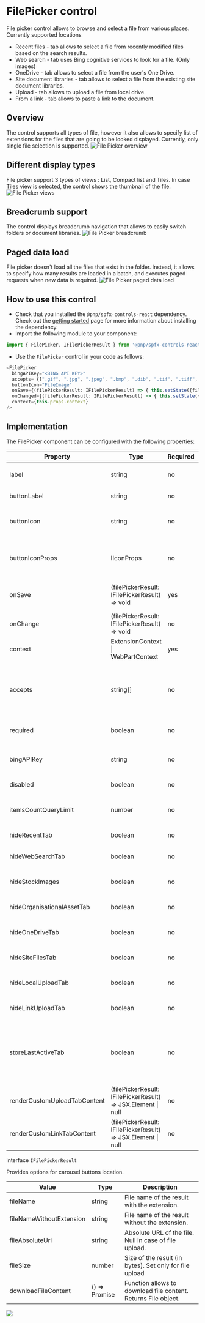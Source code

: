 # FilePicker control

File picker control allows to browse and select a file from various places.
Currently supported locations
- Recent files - tab allows to select a file from recently modified files based on the search results.
- Web search - tab uses Bing cognitive services to look for a file. (Only images)
- OneDrive - tab allows to select a file from the user's One Drive.
- Site document libraries - tab allows to select a file from the existing site document libraries.
- Upload - tab allows to upload a file from local drive.
- From a link - tab allows to paste a link to the document.

## Overview
The control supports all types of file, however it also allows to specify list of extensions for the files that are going to be looked displayed. Currently, only single file selection is supported. 
![File Picker overview](../assets/FilePickerOverview.png)


## Different display types
File picker support 3 types of views : List, Compact list and Tiles. In case Tiles view is selected, the control shows the thumbnail of the file.
![File Picker views](../assets/FilePickerViews.gif)


## Breadcrumb support
The control displays breadcrumb navigation that allows to easily switch folders or document libraries.
![File Picker breadcrumb](../assets/FilePickerBreadcrumb.gif)

## Paged data load
File picker doesn't load all the files that exist in the folder. Instead, it allows to specify how many results are loaded in a batch, and executes paged requests when new data is required.
![File Picker paged data load](../assets/FilePickerPaging.gif)


## How to use this control

- Check that you installed the `@pnp/spfx-controls-react` dependency. Check out the [getting started](../../#getting-started) page for more information about installing the dependency.
- Import the following module to your component:

```TypeScript
import { FilePicker, IFilePickerResult } from '@pnp/spfx-controls-react/lib/FilePicker';
```

- Use the `FilePicker` control in your code as follows:

```TypeScript
<FilePicker
  bingAPIKey="<BING API KEY>"
  accepts= {[".gif", ".jpg", ".jpeg", ".bmp", ".dib", ".tif", ".tiff", ".ico", ".png", ".jxr", ".svg"]}
  buttonIcon="FileImage"
  onSave={(filePickerResult: IFilePickerResult) => { this.setState({filePickerResult }) }}
  onChanged={(filePickerResult: IFilePickerResult) => { this.setState({filePickerResult }) }}
  context={this.props.context}
/>
```

## Implementation

The FilePicker component can be configured with the following properties:

| Property | Type | Required | Description |
| ---- | ---- | ---- | ---- |
| label | string | no | Specifies the text describing the file picker. |
| buttonLabel | string | no | Specifies the label of the file picker button. |
| buttonIcon | string | no | In case it is provided the file picker will be rendered as an action button. |
  buttonIconProps | IIconProps | no | In case it is provided the file picker will be rendered as an Icon the and all can define Properties for Icon  |
| onSave | (filePickerResult: IFilePickerResult) => void | yes | Handler when the file has been selected and picker has been closed. |
| onChange | (filePickerResult: IFilePickerResult) => void | no | Handler when the file selection has been changed. |
| context | ExtensionContext \| WebPartContext | yes | Current context. |
| accepts | string[] | no | Array of strings containing allowed files extensions. E.g. [".gif", ".jpg", ".jpeg", ".bmp", ".dib", ".tif", ".tiff", ".ico", ".png", ".jxr", ".svg"] |
| required | boolean | no | Sets the label to inform that the value is required. |
| bingAPIKey | string | no | Used to execute WebSearch. If not provided SearchTab will not be available. |
| disabled | boolean | no | Specifies if the picker button is disabled |
| itemsCountQueryLimit | number | no | Number of items to obtain when executing REST queries. Default 100. |
| hideRecentTab | boolean | no | Specifies if RecentTab should be hidden. |
| hideWebSearchTab | boolean | no | Specifies if WebSearchTab should be hidden. |
| hideStockImages | boolean | no | Specifies if StockImagesTab should be hidden. |
| hideOrganisationalAssetTab | boolean | no | Specifies if OrganisationalAssetTab should be hidden. |
| hideOneDriveTab | boolean | no | Specifies if OneDriveTab should be hidden. |
| hideSiteFilesTab | boolean | no | Specifies if SiteFilesTab should be hidden. |
| hideLocalUploadTab | boolean | no | Specifies if LocalUploadTab should be hidden. |
| hideLinkUploadTab | boolean | no | Specifies if LinkUploadTab should be hidden. |
| storeLastActiveTab | boolean | no | Specifies if last active tab will be stored after the Upload panel has been closed. Note: the value of selected tab is stored in the queryString hash. Default `true` |
| renderCustomUploadTabContent | (filePickerResult: IFilePickerResult) => JSX.Element \| null | no | Optional renderer to add custom user-defined fields to "Upload" tab |
| renderCustomLinkTabContent | (filePickerResult: IFilePickerResult) => JSX.Element \| null | no | Optional renderer to add custom user-defined fields to "Link" tab |

interface `IFilePickerResult`

Provides options for carousel buttons location.

| Value | Type | Description |
| ---- | ---- | ---- |
| fileName | string | File name of the result with the extension. |
| fileNameWithoutExtension | string | File name of the result without the extension. |
| fileAbsoluteUrl | string | Absolute URL of the file. Null in case of file upload. |
| fileSize | number | Size of the result (in bytes). Set only for file upload |
| downloadFileContent | () => Promise<File> | Function allows to download file content. Returns File object. |


![](https://telemetry.sharepointpnp.com/sp-dev-fx-controls-react/filePicker/FilePicker)
